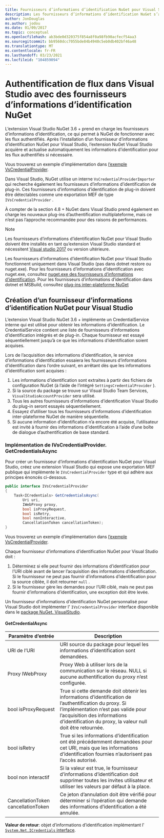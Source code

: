 ```yaml
---
title: Fournisseurs d’informations d’identification NuGet pour Visual Studio
description: Les fournisseurs d’informations d’identification NuGet s’authentifient avec des flux en implémentant l’interface IVsCredentialProvider dans une extension Visual Studio.
author: JonDouglas
ms.author: jodou
ms.date: 01/09/2017
ms.topic: conceptual
ms.openlocfilehash: ab3bde0d320375f854a8f0a98fb90acfecf54aa3
ms.sourcegitcommit: bb9560dcc7055bde84b4940c5eb0db402bf46a48
ms.translationtype: MT
ms.contentlocale: fr-FR
ms.lasthandoff: 03/23/2021
ms.locfileid: "104859094"
---
```

# <a name="authenticating-feeds-in-visual-studio-with-nuget-credential-providers"></a>Authentification de flux dans Visual Studio avec des fournisseurs d’informations d’identification NuGet

L’extension Visual Studio NuGet 3.6 + prend en charge les fournisseurs d’informations d’identification, ce qui permet à NuGet de fonctionner avec les flux authentifiés.
Après l’installation d’un fournisseur d’informations d’identification NuGet pour Visual Studio, l’extension NuGet Visual Studio acquière et actualise automatiquement les informations d’identification pour les flux authentifiés si nécessaire.

Vous trouverez un exemple d’implémentation dans [l’exemple VsCredentialProvider](https://github.com/NuGet/Samples/tree/main/VsCredentialProvider).

Dans Visual Studio, NuGet utilise un interne `VsCredentialProviderImporter` qui recherche également les fournisseurs d’informations d’identification de plug-in. Ces fournisseurs d’informations d’identification de plug-in doivent être détectables comme une exportation MEF de type `IVsCredentialProvider` .

À compter de la section 4.8 + NuGet dans Visual Studio prend également en charge les nouveaux plug-ins d’authentification multiplateforme, mais ce n’est pas l’approche recommandée pour des raisons de performances.

> [!Note]
> Les fournisseurs d’informations d’identification NuGet pour Visual Studio doivent être installés en tant qu’extension Visual Studio standard et nécessitent [Visual studio 2017](https://aka.ms/vs/15/release/vs_enterprise.exe) ou version ultérieure.
>
> Les fournisseurs d’informations d’identification NuGet pour Visual Studio fonctionnent uniquement dans Visual Studio (pas dans dotnet restore ou nuget.exe). Pour les fournisseurs d’informations d’identification avec nuget.exe, consultez [nuget.exe des fournisseurs d’informations d’identification](nuget-exe-Credential-providers.md).
> Pour les fournisseurs d’informations d’identification dans dotnet et MSBuild, consultez [plug-ins inter-plateforme NuGet](nuget-cross-platform-authentication-plugin.md)

## <a name="creating-a-nuget-credential-provider-for-visual-studio"></a>Création d’un fournisseur d’informations d’identification NuGet pour Visual Studio

L’extension Visual Studio NuGet 3.6 + implémente un CredentialService interne qui est utilisé pour obtenir les informations d’identification. Le CredentialService contient une liste de fournisseurs d’informations d’identification intégrés et de plug-in. Chaque fournisseur est essayé séquentiellement jusqu’à ce que les informations d’identification soient acquises.

Lors de l’acquisition des informations d’identification, le service d’informations d’identification essaiera les fournisseurs d’informations d’identification dans l’ordre suivant, en arrêtant dès que les informations d’identification sont acquises :

1. Les informations d’identification sont extraites à partir des fichiers de configuration NuGet (à l’aide de l’intégré `SettingsCredentialProvider` ).
1. Si la source du package se trouve sur Visual Studio Team Services, `VisualStudioAccountProvider` sera utilisé.
1. Tous les autres fournisseurs d’informations d’identification Visual Studio du plug-in seront essayés séquentiellement.
1. Essayez d’utiliser tous les fournisseurs d’informations d’identification inter-plateforme NuGet de manière séquentielle.
1. Si aucune information d’identification n’a encore été acquise, l’utilisateur est invité à fournir des informations d’identification à l’aide d’une boîte de dialogue d’authentification de base standard.

### <a name="implementing-ivscredentialprovidergetcredentialsasync"></a>Implémentation de IVsCredentialProvider. GetCredentialsAsync

Pour créer un fournisseur d’informations d’identification NuGet pour Visual Studio, créez une extension Visual Studio qui expose une exportation MEF publique qui implémente le `IVsCredentialProvider` type et qui adhère aux principes énoncés ci-dessous.

```cs
public interface IVsCredentialProvider
{
    Task<ICredentials> GetCredentialsAsync(
        Uri uri,
        IWebProxy proxy,
        bool isProxyRequest,
        bool isRetry,
        bool nonInteractive,
        CancellationToken cancellationToken);
}
```

Vous trouverez un exemple d’implémentation dans [l’exemple VsCredentialProvider](https://github.com/NuGet/Samples/tree/main/VsCredentialProvider).

Chaque fournisseur d’informations d’identification NuGet pour Visual Studio doit :

1. Déterminez si elle peut fournir des informations d’identification pour l’URI ciblé avant de lancer l’acquisition des informations d’identification. Si le fournisseur ne peut pas fournir d’informations d’identification pour la source ciblée, il doit retourner `null` .
1. Si le fournisseur gère les demandes pour l’URI ciblé, mais ne peut pas fournir d’informations d’identification, une exception doit être levée.

Un fournisseur d’informations d’identification NuGet personnalisé pour Visual Studio doit implémenter l' `IVsCredentialProvider` interface disponible dans le [package NuGet. VisualStudio](https://www.nuget.org/packages/NuGet.VisualStudio/).

#### <a name="getcredentialasync"></a>GetCredentialAsync

| Paramètre d’entrée |Description|
| ----------------|-----------|
| URI de l’URI | URI source du package pour lequel les informations d’identification sont demandées.|
| Proxy IWebProxy | Proxy Web à utiliser lors de la communication sur le réseau. NULL si aucune authentification du proxy n’est configurée. |
| bool isProxyRequest | True si cette demande doit obtenir les informations d’identification de l’authentification du proxy. Si l’implémentation n’est pas valide pour l’acquisition des informations d’identification du proxy, la valeur null doit être retournée. |
| bool isRetry | True si les informations d’identification ont été précédemment demandées pour cet URI, mais que les informations d’identification fournies n’autorisent pas l’accès autorisé. |
| bool non interactif | Si la valeur est true, le fournisseur d’informations d’identification doit supprimer toutes les invites utilisateur et utiliser les valeurs par défaut à la place. |
| CancellationToken cancellationToken | Ce jeton d’annulation doit être vérifié pour déterminer si l’opération qui demande des informations d’identification a été annulée. |

**Valeur de retour**: objet d’informations d’identification implémentant l' [ `System.Net.ICredentials` interface](/dotnet/api/system.net.icredentials).
